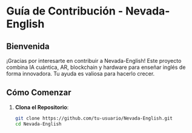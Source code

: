 # Guía de Contribución - Nevada-English

## Bienvenida
¡Gracias por interesarte en contribuir a Nevada-English! Este proyecto combina IA cuántica, AR, blockchain y hardware para enseñar inglés de forma innovadora. Tu ayuda es valiosa para hacerlo crecer.
## Cómo Comenzar
1. **Clona el Repositorio**:
   ```bash
   git clone https://github.com/tu-usuario/Nevada-English.git
   cd Nevada-English

